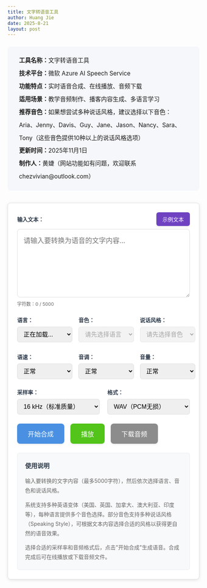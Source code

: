 ```yaml
---
title: 文字转语音工具
author: Huang Jie
date: 2025-8-21
layout: post
---
```


<!-- 工具简介区块 -->
<div style="background:#f5f7fa; border-radius:8px; padding:20px 30px; margin:24px 0 32px 0; font-size:1.1em; line-height:2.2;">
<strong>工具名称：</strong>文字转语音工具<br>
<strong>技术平台：</strong>微软 Azure AI Speech Service<br>
<strong>功能特点：</strong>实时语音合成、在线播放、音频下载<br>
<strong>适用场景：</strong>教学音频制作、播客内容生成、多语言学习<br>
<strong>推荐音色：</strong>如果想尝试多种说话风格，建议选择以下音色：Aria、Jenny、Davis、Guy、Jane、Jason、Nancy、Sara、Tony（这些音色提供10种以上的说话风格选项）<br>
<strong>更新时间：</strong>2025年11月1日<br>
<strong>制作人：</strong>黄婕（网站功能如有问题，欢迎联系 chezvivian@outlook.com）
</div>



<!-- 文字转语音工具界面 -->

<div style="background:#fff; border:1px solid #e0e0e0; border-radius:8px; padding:24px; margin:20px 0; box-shadow:0 2px 8px rgba(0,0,0,0.1);">

<!-- 输入区域 -->
<div style="margin-bottom:24px;">
  <div style="display:flex; justify-content:space-between; align-items:center; margin-bottom:8px;">
    <label for="textInput" style="display:block; font-weight:bold; color:#2d3a4a;">输入文本：</label>
    <button id="sampleTextBtn" style="background:#6f42c1; color:white; border:none; padding:8px 16px; border-radius:6px; font-size:14px; font-weight:500; cursor:pointer; transition:all 0.3s; box-shadow:0 2px 4px rgba(0,0,0,0.1);">
      示例文本
    </button>
  </div>
  <textarea id="textInput" placeholder="请输入要转换为语音的文字内容..." style="width:100%; height:180px; padding:16px; border:1px solid #ddd; border-radius:8px; font-size:18px; line-height:1.6; resize:vertical; font-family:inherit;"></textarea>
  <div style="margin-top:8px; font-size:12px; color:#666;">
    字符数：<span id="charCount">0</span> / 5000
  </div>
</div>

<!-- 语音设置区域 -->
<div style="display:flex; gap:16px; margin-bottom:24px; flex-wrap:nowrap; align-items:flex-start;">
   <!-- 语言选择 -->
   <div style="flex:0 0 32%; min-width:0;">
     <label for="languageSelect" style="display:block; font-weight:bold; margin-bottom:8px; color:#2d3a4a; white-space:nowrap;">语言：</label>
     <select id="languageSelect" style="width:100%; padding:10px 12px; border:1px solid #ddd; border-radius:6px; font-size:16px; box-sizing:border-box;">
       <option value="">正在加载...</option>
     </select>
   </div>
   
   <!-- 音色选择 -->
   <div style="flex:0 0 32%; min-width:0;">
     <label for="voiceSelect" style="display:block; font-weight:bold; margin-bottom:8px; color:#2d3a4a; white-space:nowrap;">音色：</label>
     <select id="voiceSelect" style="width:100%; padding:10px 12px; border:1px solid #ddd; border-radius:6px; font-size:16px; box-sizing:border-box;" disabled>
       <option value="">请先选择语言</option>
     </select>
     <div id="voiceLoadingStatus" style="font-size:12px; color:#666; margin-top:4px;"></div>
   </div>
   
   <!-- Speaking Style选择 -->
   <div style="flex:0 0 32%; min-width:0;">
     <label for="styleSelect" style="display:block; font-weight:bold; margin-bottom:8px; color:#2d3a4a; white-space:nowrap;">说话风格：</label>
     <select id="styleSelect" style="width:100%; padding:10px 12px; border:1px solid #ddd; border-radius:6px; font-size:16px; box-sizing:border-box;" disabled>
       <option value="">请先选择音色</option>
     </select>
   </div>
 </div>

<!-- 高级设置区域 - 语速、音调、音量 -->
<div style="display:flex; gap:16px; margin-bottom:24px; flex-wrap:nowrap; align-items:flex-start;">
   <div style="flex:0 0 32%; min-width:0;">
     <label for="rateSelect" style="display:block; font-weight:bold; margin-bottom:8px; color:#2d3a4a; white-space:nowrap;">语速：</label>
     <select id="rateSelect" style="width:100%; padding:10px 12px; border:1px solid #ddd; border-radius:6px; font-size:16px; box-sizing:border-box;">
       <option value="x-slow">很慢</option>
       <option value="slow">慢速</option>
       <option value="medium" selected>正常</option>
       <option value="fast">快速</option>
       <option value="x-fast">很快</option>
     </select>
   </div>
   
   <div style="flex:0 0 32%; min-width:0;">
     <label for="pitchSelect" style="display:block; font-weight:bold; margin-bottom:8px; color:#2d3a4a; white-space:nowrap;">音调：</label>
     <select id="pitchSelect" style="width:100%; padding:10px 12px; border:1px solid #ddd; border-radius:6px; font-size:16px; box-sizing:border-box;">
       <option value="x-low">很低</option>
       <option value="low">低</option>
       <option value="medium" selected>正常</option>
       <option value="high">高</option>
       <option value="x-high">很高</option>
     </select>
   </div>
   
   <div style="flex:0 0 32%; min-width:0;">
     <label for="volumeSelect" style="display:block; font-weight:bold; margin-bottom:8px; color:#2d3a4a; white-space:nowrap;">音量：</label>
     <select id="volumeSelect" style="width:100%; padding:10px 12px; border:1px solid #ddd; border-radius:6px; font-size:16px; box-sizing:border-box;">
       <option value="x-soft">很小</option>
       <option value="soft">小</option>
       <option value="medium" selected>正常</option>
       <option value="loud">大</option>
       <option value="x-loud">很大</option>
     </select>
   </div>
 </div>

<!-- 高级设置区域 - 采样率、格式 -->
<div style="display:flex; gap:20px; margin-bottom:24px; flex-wrap:wrap;">
   <div style="flex:1; min-width:200px;">
     <label for="sampleRateSelect" style="display:block; font-weight:bold; margin-bottom:8px; color:#2d3a4a;">采样率：</label>
     <select id="sampleRateSelect" style="width:100%; padding:10px 12px; border:1px solid #ddd; border-radius:6px; font-size:16px;">
       <option value="16000" selected>16 kHz（标准质量）</option>
       <option value="24000">24 kHz（高质量）</option>
       <option value="48000">48 kHz（超高保真）</option>
     </select>
   </div>
   
   <div style="flex:1; min-width:200px;">
     <label for="formatSelect" style="display:block; font-weight:bold; margin-bottom:8px; color:#2d3a4a;">格式：</label>
     <select id="formatSelect" style="width:100%; padding:10px 12px; border:1px solid #ddd; border-radius:6px; font-size:16px;">
       <option value="wav" selected>WAV（PCM无损）</option>
       <option value="mp3">MP3（压缩格式）</option>
       <option value="ogg">OGG（Opus编码）</option>
     </select>
   </div>
 </div>

<!-- 控制按钮区域 -->
<div style="display:flex; gap:16px; margin-bottom:24px; flex-wrap:wrap;">
  <button id="synthesizeBtn" style="background:#4a90e2; color:white; border:none; padding:14px 28px; border-radius:8px; font-size:17px; font-weight:500; cursor:pointer; transition:all 0.3s; box-shadow:0 2px 4px rgba(0,0,0,0.1);">
    开始合成
  </button>
  <button id="playBtn" style="background:#52c41a; color:white; border:none; padding:14px 28px; border-radius:8px; font-size:17px; font-weight:500; cursor:pointer; transition:all 0.3s; box-shadow:0 2px 4px rgba(0,0,0,0.1);" disabled>
    播放
  </button>
  <button id="downloadBtn" style="background:#8c8c8c; color:white; border:none; padding:14px 28px; border-radius:8px; font-size:17px; font-weight:500; cursor:pointer; transition:all 0.3s; box-shadow:0 2px 4px rgba(0,0,0,0.1);" disabled>
    下载音频
  </button>
</div>

<!-- 进度条和状态显示 -->
<div style="margin-bottom:24px;">
  <div id="progressContainer" style="display:none;">
    <div style="display:flex; justify-content:space-between; margin-bottom:8px;">
      <span style="font-size:14px; color:#666;">合成进度</span>
      <span id="progressText" style="font-size:14px; color:#666;">0%</span>
    </div>
    <div style="background:#e9ecef; border-radius:4px; height:8px; overflow:hidden;">
      <div id="progressBar" style="background:#0066cc; height:100%; width:0%; transition:width 0.3s;"></div>
    </div>
  </div>
  <div id="statusText" style="font-size:14px; color:#666; margin-top:8px;"></div>
</div>

<!-- 音频播放器 -->
<div id="audioContainer" style="display:none;">
  <div style="background:#f8f9fa; border:1px solid #e0e0e0; border-radius:8px; padding:16px; margin-bottom:16px;">
    <div style="display:flex; align-items:center; gap:16px;">
      <label style="font-weight:bold; color:#2d3a4a; white-space:nowrap; min-width:80px; font-size:16px;">播放音量：</label>
      <input type="range" id="playbackVolumeSlider" min="0" max="100" value="50" step="1" style="flex:1; height:10px; border-radius:5px; outline:none; cursor:pointer;">
      <span id="playbackVolumeValue" style="font-weight:bold; color:#4a90e2; min-width:55px; text-align:right; font-size:16px;">50%</span>
    </div>
  </div>
  <audio id="audioPlayer" controls style="width:100%;">
    您的浏览器不支持音频播放。
  </audio>
</div>

<!-- 使用说明 -->
<div style="background:#f8f9fa; border:1px solid #e9ecef; border-radius:6px; padding:20px; margin-top:24px;">
  <h4 style="margin:0 0 16px 0; color:#2d3a4a; font-size:16px; font-weight:600;">使用说明</h4>
  <div style="color:#666; font-size:14px; line-height:1.8;">
    <p style="margin:0 0 12px 0;">输入要转换的文字内容（最多5000字符），然后依次选择语言、音色和说话风格。</p>
    <p style="margin:0 0 12px 0;">系统支持多种英语变体（美国、英国、加拿大、澳大利亚、印度等），每种语言提供多个音色选择。部分音色支持多种说话风格（Speaking Style），可根据文本内容选择合适的风格以获得更自然的语音效果。</p>
    <p style="margin:0;">选择合适的采样率和音频格式后，点击"开始合成"生成语音。合成完成后可在线播放或下载音频文件。</p>
  </div>
</div>

</div>

<!-- 播放音量滑块样式 -->
<style>
/* 播放音量滑块样式 */
#playbackVolumeSlider {
  -webkit-appearance: none;
  appearance: none;
  height: 10px;
  background: linear-gradient(to right, #4a90e2 0%, #4a90e2 var(--slider-progress, 100%), #ddd var(--slider-progress, 100%), #ddd 100%);
  border-radius: 5px;
  outline: none;
  transition: background 0.2s;
}

#playbackVolumeSlider::-webkit-slider-thumb {
  -webkit-appearance: none;
  appearance: none;
  width: 20px;
  height: 20px;
  background: #4a90e2;
  border-radius: 50%;
  cursor: pointer;
  box-shadow: 0 2px 4px rgba(0,0,0,0.2);
  transition: all 0.2s;
}

#playbackVolumeSlider::-webkit-slider-thumb:hover {
  background: #357abd;
  transform: scale(1.1);
}

#playbackVolumeSlider::-moz-range-thumb {
  width: 20px;
  height: 20px;
  background: #4a90e2;
  border-radius: 50%;
  cursor: pointer;
  border: none;
  box-shadow: 0 2px 4px rgba(0,0,0,0.2);
  transition: all 0.2s;
}

#playbackVolumeSlider::-moz-range-thumb:hover {
  background: #357abd;
  transform: scale(1.1);
}

#playbackVolumeSlider:active {
  cursor: grabbing;
}
</style>

<!-- 滑块样式 -->
<style>
input[type="range"] {
  -webkit-appearance: none;
  appearance: none;
  background: transparent;
  cursor: pointer;
}

input[type="range"]::-webkit-slider-track {
  background: #ddd;
  height: 6px;
  border-radius: 3px;
}

input[type="range"]::-webkit-slider-thumb {
  -webkit-appearance: none;
  appearance: none;
  background: #4a90e2;
  height: 18px;
  width: 18px;
  border-radius: 50%;
  cursor: pointer;
  border: 2px solid #fff;
  box-shadow: 0 2px 4px rgba(0,0,0,0.2);
}

input[type="range"]::-webkit-slider-thumb:hover {
  background: #357abd;
  transform: scale(1.1);
}

input[type="range"]::-moz-range-track {
  background: #ddd;
  height: 6px;
  border-radius: 3px;
  border: none;
}

input[type="range"]::-moz-range-thumb {
  background: #4a90e2;
  height: 18px;
  width: 18px;
  border-radius: 50%;
  cursor: pointer;
  border: 2px solid #fff;
  box-shadow: 0 2px 4px rgba(0,0,0,0.2);
}

input[type="range"]::-moz-range-thumb:hover {
  background: #357abd;
}
</style>

<!-- JavaScript 代码 -->
<script>
// 全局变量
let audioBlob = null;
let audioUrl = null;

// DOM 元素
const textInput = document.getElementById('textInput');
const charCount = document.getElementById('charCount');
const languageSelect = document.getElementById('languageSelect');
const voiceSelect = document.getElementById('voiceSelect');
const styleSelect = document.getElementById('styleSelect');
const rateSelect = document.getElementById('rateSelect');
const pitchSelect = document.getElementById('pitchSelect');
const volumeSelect = document.getElementById('volumeSelect');
const sampleRateSelect = document.getElementById('sampleRateSelect');
const formatSelect = document.getElementById('formatSelect');
const sampleTextBtn = document.getElementById('sampleTextBtn');
const synthesizeBtn = document.getElementById('synthesizeBtn');
const playBtn = document.getElementById('playBtn');
const downloadBtn = document.getElementById('downloadBtn');
const progressContainer = document.getElementById('progressContainer');
const progressBar = document.getElementById('progressBar');
const progressText = document.getElementById('progressText');
const statusText = document.getElementById('statusText');
const audioContainer = document.getElementById('audioContainer');
const audioPlayer = document.getElementById('audioPlayer');
const playbackVolumeSlider = document.getElementById('playbackVolumeSlider');
const playbackVolumeValue = document.getElementById('playbackVolumeValue');

// 存储语音数据
let voicesData = null;
let currentVoiceInfo = null;

// 字符计数
textInput.addEventListener('input', function() {
  const count = this.value.length;
  charCount.textContent = count;
  
  if (count > 5000) {
    charCount.style.color = '#dc3545';
    synthesizeBtn.disabled = true;
    synthesizeBtn.style.background = '#6c757d';
  } else {
    charCount.style.color = '#666';
    synthesizeBtn.disabled = false;
    synthesizeBtn.style.background = '#4a90e2';
  }
});

// 语言选择改变时，更新音色列表
languageSelect.addEventListener('change', function() {
  updateVoicesByLanguage(this.value);
});

// 音色选择改变时，更新Speaking styles
voiceSelect.addEventListener('change', function() {
  updateStyles(this.value);
});

// 示例文本按钮事件
sampleTextBtn.addEventListener('click', function() {
  loadSampleText();
});

// 按钮悬停效果
const buttons = [sampleTextBtn, synthesizeBtn, playBtn, downloadBtn];
buttons.forEach(btn => {
  btn.addEventListener('mouseenter', function() {
    if (!this.disabled) {
      this.style.transform = 'translateY(-2px)';
      this.style.boxShadow = '0 4px 8px rgba(0,0,0,0.15)';
    }
  });
  
  btn.addEventListener('mouseleave', function() {
    this.style.transform = 'translateY(0)';
    this.style.boxShadow = '0 2px 4px rgba(0,0,0,0.1)';
  });
});

// 合成语音
synthesizeBtn.addEventListener('click', async function() {
  const text = textInput.value.trim();
  if (!text) {
    alert('请输入要转换的文字内容！');
    return;
  }
  
  if (text.length > 5000) {
    alert('文字内容不能超过5000字符！');
    return;
  }
  
  // 显示进度条
  progressContainer.style.display = 'block';
  statusText.textContent = '正在合成语音，请稍候...';
  synthesizeBtn.disabled = true;
  synthesizeBtn.textContent = '🔄 合成中...';
  
  try {
    // 模拟进度更新
    let progress = 0;
    const progressInterval = setInterval(() => {
      progress += Math.random() * 15;
      if (progress > 90) progress = 90;
      progressBar.style.width = progress + '%';
      progressText.textContent = Math.round(progress) + '%';
    }, 200);
    
    // 调用阿里云 TTS API
    const audioData = await synthesizeSpeech(text);
    
    clearInterval(progressInterval);
    progressBar.style.width = '100%';
    progressText.textContent = '100%';
    
     // 创建音频对象（根据格式设置MIME类型）
     const format = formatSelect.value;
     let mimeType = 'audio/wav';
     if (format === 'mp3') {
       mimeType = 'audio/mpeg';
     } else if (format === 'ogg') {
       mimeType = 'audio/ogg';
     }
     audioBlob = new Blob([audioData], { type: mimeType });
     audioUrl = URL.createObjectURL(audioBlob);
     audioPlayer.src = audioUrl;
     
     // 重置播放音量到50%
     if (playbackVolumeSlider && playbackVolumeValue) {
       playbackVolumeSlider.value = 50;
       audioPlayer.volume = 0.5;
       playbackVolumeValue.textContent = '50%';
       playbackVolumeSlider.style.setProperty('--slider-progress', '50%');
     }
    
    // 更新按钮状态
    playBtn.disabled = false;
    downloadBtn.disabled = false;
    synthesizeBtn.disabled = false;
    synthesizeBtn.textContent = '开始合成';
    
    statusText.textContent = '语音合成完成！';
    audioContainer.style.display = 'block';
    
  } catch (error) {
    console.error('合成失败:', error);
    const errorMessage = error.message || '未知错误';
    statusText.textContent = '合成失败：' + errorMessage;
    statusText.style.color = '#dc3545';
    
    // 显示更详细的错误信息
    if (errorMessage.includes('网络连接失败') || errorMessage.includes('无法连接到API服务器')) {
      statusText.textContent = errorMessage;
    } else if (errorMessage.includes('500') || errorMessage.includes('HTTP 500')) {
      statusText.textContent = '合成失败：服务器错误（500），请检查Vercel日志或联系管理员';
    } else if (errorMessage.includes('缺少必要的环境变量')) {
      statusText.textContent = '合成失败：环境变量未配置，请在Vercel中设置AZURE_SPEECH_KEY和AZURE_SPEECH_REGION';
    } else if (errorMessage.includes('401') || errorMessage.includes('HTTP 401')) {
      statusText.textContent = '合成失败：认证失败，请检查AZURE_SPEECH_KEY是否正确';
    }
    
    synthesizeBtn.disabled = false;
    synthesizeBtn.textContent = '开始合成';
    progressContainer.style.display = 'none';
  }
});

// 播放控制
playBtn.addEventListener('click', function() {
  if (audioPlayer.paused) {
    audioPlayer.play();
    playBtn.textContent = '暂停';
    statusText.textContent = '正在播放...';
  } else {
    audioPlayer.pause();
    playBtn.textContent = '播放';
    statusText.textContent = '已暂停';
  }
});

// 音频播放事件监听
audioPlayer.addEventListener('play', function() {
  playBtn.textContent = '暂停';
  statusText.textContent = '正在播放...';
});

audioPlayer.addEventListener('pause', function() {
  playBtn.textContent = '播放';
  statusText.textContent = '已暂停';
});

audioPlayer.addEventListener('ended', function() {
  playBtn.textContent = '播放';
  statusText.textContent = '播放完成';
});

// 播放音量控制
if (playbackVolumeSlider && playbackVolumeValue) {
  // 初始化音量滑块，默认50%
  audioPlayer.volume = playbackVolumeSlider.value / 100;
  
  // 更新滑块进度条样式
  function updateSliderStyle() {
    const value = playbackVolumeSlider.value;
    playbackVolumeSlider.style.setProperty('--slider-progress', value + '%');
  }
  updateSliderStyle();
  
  // 音量滑块变化时更新音频音量和显示
  playbackVolumeSlider.addEventListener('input', function() {
    const volume = this.value / 100;
    audioPlayer.volume = volume;
    playbackVolumeValue.textContent = Math.round(volume * 100) + '%';
    updateSliderStyle();
  });
  
  // 同步音频播放器自带音量控制到滑块（如果用户使用浏览器自带的音量控制）
  audioPlayer.addEventListener('volumechange', function() {
    playbackVolumeSlider.value = audioPlayer.volume * 100;
    playbackVolumeValue.textContent = Math.round(audioPlayer.volume * 100) + '%';
    updateSliderStyle();
  });
}

// 下载音频
downloadBtn.addEventListener('click', function() {
  if (audioPlayer.src) {
    const a = document.createElement('a');
    a.href = audioPlayer.src;
    a.download = `语音合成_${voiceSelect.value}_${new Date().getTime()}.${formatSelect.value}`;
    document.body.appendChild(a);
    a.click();
    document.body.removeChild(a);
    statusText.textContent = '音频下载完成！';
  }
});

// 代理端点配置（优先阿里云，备用Vercel）
const PROXY_ENDPOINTS = {
  voices: [
    'https://voices-proxy-oucqkhrhda.ap-northeast-1.fcapp.run', // 阿里云代理（优先，国内访问快）
    'https://vercel-tts.vercel.app/api/voices'  // Vercel代理（备用，国外用户）
  ],
  tts: [
    'https://tts-proxy-ranjwtrycj.ap-northeast-1.fcapp.run', // 阿里云代理（优先，国内访问快）
    'https://vercel-tts.vercel.app/api/tts'  // Vercel代理（备用，国外用户）
  ]
};

// 当前使用的代理端点索引
let currentProxyIndex = { voices: 0, tts: 0 };

/**
 * 尝试使用指定端点获取数据，失败时自动切换到下一个端点
 */
async function fetchWithFallback(urls, fetchOptions, endpointType) {
  const startIndex = currentProxyIndex[endpointType] || 0;
  
  for (let i = 0; i < urls.length; i++) {
    const index = (startIndex + i) % urls.length;
    const url = urls[index];
    
    try {
      console.log(`尝试使用端点 ${index + 1}/${urls.length}: ${url}`);
      const response = await fetch(url, fetchOptions);
      
      if (response.ok) {
        // 成功，记住当前使用的端点
        currentProxyIndex[endpointType] = index;
        console.log(`端点连接成功: ${url}`);
        return response;
      } else {
        // 响应不OK，尝试下一个端点
        console.warn(`端点响应异常 (${response.status}): ${url}，尝试下一个端点...`);
        if (i === urls.length - 1) {
          // 所有端点都失败，返回最后一个响应
          return response;
        }
      }
    } catch (error) {
      console.warn(`端点连接失败: ${url}，错误: ${error.message}，尝试下一个端点...`);
      if (i === urls.length - 1) {
        // 所有端点都失败，抛出最后一个错误
        throw error;
      }
    }
  }
  
  // 理论上不会到达这里
  throw new Error('所有代理端点都不可用');
}

// 加载Azure语音列表
async function loadVoices() {
  const languageSelect = document.getElementById('languageSelect');
  const voiceLoadingStatus = document.getElementById('voiceLoadingStatus');
  
  try {
    voiceLoadingStatus.textContent = '正在加载语音列表...';
    const response = await fetchWithFallback(PROXY_ENDPOINTS.voices, {
      method: 'GET'
    }, 'voices');
    
    if (!response.ok) {
      const errorData = await response.json().catch(() => ({ error: '无法解析错误响应' }));
      throw new Error(`HTTP ${response.status}: ${JSON.stringify(errorData)}`);
    }
    
    const data = await response.json();
    console.log('语音列表API响应:', data);
    
    if (data.success && data.voices && data.languages) {
      // 存储语音数据供后续使用
      voicesData = data;
      
      // 清空语言选择器
      languageSelect.innerHTML = '';
      
      // 添加所有英语语言选项
      data.languages.forEach(lang => {
        const option = document.createElement('option');
        option.value = lang.code;
        option.textContent = lang.name;
        // 设置English (United States)为默认选中
        if (lang.code === 'en-US') {
          option.selected = true;
        }
        languageSelect.appendChild(option);
      });
      
      // 确保English (United States)被选中，如果没有则选择第一个
      if (languageSelect.value !== 'en-US') {
        const usOption = Array.from(languageSelect.options).find(opt => opt.value === 'en-US');
        if (usOption) {
          usOption.selected = true;
        } else if (languageSelect.options.length > 0) {
          languageSelect.selectedIndex = 0;
        }
      }
      
      // 更新音色列表
      if (languageSelect.value) {
        updateVoicesByLanguage(languageSelect.value);
      }
      
      voiceLoadingStatus.textContent = `已加载 ${data.total} 个语音，${data.languages.length} 种英语语言`;
      console.log('语音列表加载成功:', data);
    } else {
      throw new Error('无法获取语音列表');
    }
  } catch (error) {
    console.error('加载语音列表失败:', error);
    
    // 检测是否是网络连接问题
    const isNetworkError = error.message.includes('NetworkError') || 
                          error.message.includes('Failed to fetch') || 
                          error.message.includes('fetch') ||
                          error.name === 'TypeError';
    
    if (isNetworkError) {
      voiceLoadingStatus.textContent = '网络连接失败，可能无法访问API服务器。已使用默认语音列表，您可以继续使用基本功能。';
      voiceLoadingStatus.style.color = '#dc3545';
    } else {
      voiceLoadingStatus.textContent = `加载失败: ${error.message}`;
      voiceLoadingStatus.style.color = '#dc3545';
    }
    
    // 使用默认值，确保用户仍可使用基本功能
    languageSelect.innerHTML = `
      <option value="en-US" selected>English (United States)</option>
      <option value="en-GB">English (United Kingdom)</option>
      <option value="en-CA">English (Canada)</option>
      <option value="en-AU">English (Australia)</option>
      <option value="en-IE">English (Ireland)</option>
      <option value="en-IN">English (India)</option>
      <option value="en-NZ">English (New Zealand)</option>
      <option value="en-ZA">English (South Africa)</option>
    `;
    languageSelect.selectedIndex = 0;
    
    // 提供常用音色的默认列表
    voicesData = {
      languages: [
        { code: 'en-US', name: 'English (United States)' },
        { code: 'en-GB', name: 'English (United Kingdom)' },
        { code: 'en-CA', name: 'English (Canada)' },
        { code: 'en-AU', name: 'English (Australia)' },
        { code: 'en-IE', name: 'English (Ireland)' },
        { code: 'en-IN', name: 'English (India)' },
        { code: 'en-NZ', name: 'English (New Zealand)' },
        { code: 'en-ZA', name: 'English (South Africa)' }
      ],
      voices: {
        'en-US': [
          { name: 'en-US-JennyNeural', displayName: 'Jenny', gender: 'Female', styles: ['chat', 'cheerful', 'sad', 'angry', 'fearful', 'disgruntled', 'serious', 'affectionate', 'gentle', 'lyrical', 'narration-professional', 'newscast-casual', 'newscast-formal'], roles: [] },
          { name: 'en-US-AriaNeural', displayName: 'Aria', gender: 'Female', styles: ['chat', 'cheerful', 'empathy', 'sad', 'angry', 'fearful', 'disgruntled', 'serious', 'affectionate', 'gentle', 'lyrical', 'newscast'], roles: [] },
          { name: 'en-US-AndrewNeural', displayName: 'Andrew', gender: 'Male', styles: [], roles: [] },
          { name: 'en-US-DavisNeural', displayName: 'Davis', gender: 'Male', styles: ['chat', 'angry', 'cheerful', 'sad', 'excited', 'friendly', 'terrified', 'whispering', 'hopeful', 'sad', 'disgruntled', 'serious', 'affectionate', 'gentle', 'lyrical', 'newscast-casual', 'newscast-formal', 'narration-relaxed'], roles: [] },
          { name: 'en-US-GuyNeural', displayName: 'Guy', gender: 'Male', styles: ['newscast', 'angry', 'cheerful', 'sad', 'excited', 'friendly', 'terrified', 'whispering', 'disgruntled'], roles: [] },
          { name: 'en-US-JaneNeural', displayName: 'Jane', gender: 'Female', styles: ['angry', 'cheerful', 'excited', 'friendly', 'hopeful', 'sad', 'scared', 'disgruntled', 'serious', 'affectionate', 'gentle', 'lyrical'], roles: [] },
          { name: 'en-US-JasonNeural', displayName: 'Jason', gender: 'Male', styles: ['angry', 'cheerful', 'sad', 'excited', 'friendly', 'nervous', 'scared', 'serious', 'whispering', 'affectionate', 'disgruntled'], roles: [] },
          { name: 'en-US-NancyNeural', displayName: 'Nancy', gender: 'Female', styles: ['angry', 'cheerful', 'sad', 'excited', 'friendly', 'terrified', 'whispering', 'hopeful', 'newscast'], roles: [] },
          { name: 'en-US-SaraNeural', displayName: 'Sara', gender: 'Female', styles: ['angry', 'cheerful', 'sad', 'excited', 'friendly', 'terrified', 'whispering', 'hopeful', 'newscast-casual'], roles: [] },
          { name: 'en-US-TonyNeural', displayName: 'Tony', gender: 'Male', styles: ['angry', 'cheerful', 'sad', 'excited', 'friendly', 'disgruntled', 'serious', 'affectionate', 'gentle', 'lyrical', 'newscast'], roles: [] }
        ],
        'en-GB': [
          { name: 'en-GB-RyanNeural', displayName: 'Ryan', gender: 'Male', styles: ['chat', 'cheerful', 'sad'], roles: [] },
          { name: 'en-GB-SoniaNeural', displayName: 'Sonia', gender: 'Female', styles: ['cheerful', 'sad'], roles: [] }
        ],
        'en-CA': [
          { name: 'en-CA-ClaraNeural', displayName: 'Clara', gender: 'Female', styles: [], roles: [] },
          { name: 'en-CA-LiamNeural', displayName: 'Liam', gender: 'Male', styles: [], roles: [] }
        ],
        'en-AU': [
          { name: 'en-AU-NatashaNeural', displayName: 'Natasha', gender: 'Female', styles: [], roles: [] },
          { name: 'en-AU-WilliamNeural', displayName: 'William', gender: 'Male', styles: [], roles: [] }
        ],
        'en-IE': [
          { name: 'en-IE-ConnorNeural', displayName: 'Connor', gender: 'Male', styles: [], roles: [] },
          { name: 'en-IE-EmilyNeural', displayName: 'Emily', gender: 'Female', styles: [], roles: [] }
        ],
        'en-IN': [
          { name: 'en-IN-NeerjaNeural', displayName: 'Neerja', gender: 'Female', styles: [], roles: [] },
          { name: 'en-IN-PrabhatNeural', displayName: 'Prabhat', gender: 'Male', styles: [] }
        ],
        'en-NZ': [
          { name: 'en-NZ-MitchellNeural', displayName: 'Mitchell', gender: 'Male', styles: [], roles: [] },
          { name: 'en-NZ-MollyNeural', displayName: 'Molly', gender: 'Female', styles: [] }
        ],
        'en-ZA': [
          { name: 'en-ZA-LeanneNeural', displayName: 'Leanne', gender: 'Female', styles: [], roles: [] },
          { name: 'en-ZA-LukeNeural', displayName: 'Luke', gender: 'Male', styles: [] }
        ]
      }
    };
    updateVoicesByLanguage('en-US');
  }
}

// 根据选择的语言更新音色列表
function updateVoicesByLanguage(languageCode) {
  if (!languageCode || !voicesData || !voicesData.voices) {
    voiceSelect.innerHTML = '<option value="">请先选择语言</option>';
    voiceSelect.disabled = true;
    styleSelect.innerHTML = '<option value="">请先选择语言</option>';
    styleSelect.disabled = true;
    return;
  }
  
  const voices = voicesData.voices[languageCode] || [];
  voiceSelect.innerHTML = '';
  
  if (voices.length === 0) {
    voiceSelect.innerHTML = '<option value="">该语言暂无可用语音</option>';
    voiceSelect.disabled = true;
    styleSelect.disabled = true;
    return;
  }
  
  voiceSelect.disabled = false;
  
  // 添加音色选项
  voices.forEach(voice => {
    const option = document.createElement('option');
    option.value = voice.name;  // 使用ShortName作为value（用于API调用）
    // 使用DisplayName显示，如果没有则使用name
    const displayText = voice.displayName || voice.friendlyName || voice.name;
    option.textContent = `${displayText} (${voice.gender === 'Male' ? '男声' : voice.gender === 'Female' ? '女声' : '未知'})`;
    option.dataset.voiceInfo = JSON.stringify(voice);
    voiceSelect.appendChild(option);
  });
  
  // 默认选中第一个
  if (voiceSelect.options.length > 0) {
    voiceSelect.selectedIndex = 0;
    updateStyles(voiceSelect.value);
  }
}

// 根据选择的音色更新Speaking styles
function updateStyles(voiceName) {
  if (!voiceName || !voicesData || !voicesData.voices) {
    styleSelect.innerHTML = '<option value="">请先选择音色</option>';
    styleSelect.disabled = true;
    return;
  }
  
  // 找到选中的语音信息
  currentVoiceInfo = null;
  for (const langCode in voicesData.voices) {
    const voice = voicesData.voices[langCode].find(v => v.name === voiceName);
    if (voice) {
      currentVoiceInfo = voice;
      break;
    }
  }
  
  if (!currentVoiceInfo) {
    styleSelect.innerHTML = '<option value="">未找到语音信息</option>';
    styleSelect.disabled = true;
    return;
  }
  
  // 更新Speaking styles选择器
  styleSelect.innerHTML = '<option value="">无（不设置）</option>';
  if (currentVoiceInfo.styles && currentVoiceInfo.styles.length > 0) {
    currentVoiceInfo.styles.forEach(style => {
      const option = document.createElement('option');
      option.value = style;
      option.textContent = style;
      styleSelect.appendChild(option);
    });
    styleSelect.disabled = false;
  } else {
    styleSelect.disabled = false;
  }
}

// 示例文本库
const sampleTexts = [
  {
    category: 'News',
    text: 'Breaking news from around the world today. Scientists have made a groundbreaking discovery in renewable energy technology. A team of researchers has developed a new solar panel design that could revolutionize the industry. This innovation promises to increase efficiency by thirty percent while reducing manufacturing costs. The announcement came during an international conference on sustainable energy solutions. Environmental experts are calling this development a major step forward in the fight against climate change.'
  },
  {
    category: 'Advertisement',
    text: 'Introducing our revolutionary new product that will change your daily routine forever. Experience unmatched quality and performance with our latest innovation. Thousands of satisfied customers have already made the switch. Join them today and discover the difference premium quality makes. Limited time offer available now. Don\'t miss this incredible opportunity to transform your life. Our dedicated team has spent years perfecting every detail. Trust the brand that millions rely on every single day.'
  },
  {
    category: 'Conversation',
    text: 'Hey, how was your weekend? Mine was pretty relaxing. I spent most of Saturday reading and then went for a long walk on Sunday morning. The weather was absolutely perfect. What about you? Did you do anything special? I\'ve been thinking about planning a trip for next month, maybe somewhere by the coast. Have you been anywhere interesting lately? I\'d love to hear your recommendations for a good weekend getaway destination.'
  },
  {
    category: 'Audiobook',
    text: 'The old house stood at the end of the quiet street, its windows dark and mysterious. Sarah approached cautiously, her heart pounding in her chest. She had received the letter three days ago, inviting her to this very location. The creaking of the gate sent shivers down her spine as she pushed it open. The garden was overgrown with wildflowers and ivy climbing the weathered stone walls. She took a deep breath and walked up the cobblestone path toward the front door.'
  },
  {
    category: 'Social Media',
    text: 'Just tried the most amazing new restaurant downtown! The food was absolutely incredible and the atmosphere was perfect for a casual dinner with friends. Highly recommend checking it out if you\'re in the area. The service was top-notch and the prices were really reasonable. Definitely going back soon. Has anyone else been there? Would love to hear your thoughts! Sharing some photos from the meal later tonight.'
  },
  {
    category: 'Narration',
    text: 'In the heart of the ancient forest, where sunlight barely touched the ground, lived a community of creatures rarely seen by human eyes. They moved through the shadows with grace and purpose, each playing a vital role in the delicate ecosystem that thrived beneath the towering canopy. The trees themselves seemed to breathe with a slow, steady rhythm, their roots intertwined in a vast network that stretched for miles beneath the earth.'
  },
  {
    category: 'E-Learning',
    text: 'Welcome to today\'s lesson on fundamental mathematics. We\'ll be exploring the concept of algebraic equations and how they apply to real-world problem solving. First, let\'s review the basic principles we covered in the previous session. Remember, an equation represents a balance between two expressions. Today, we\'ll learn to manipulate these equations while maintaining that balance. Pay close attention to each step, as understanding the process is more important than memorizing formulas.'
  },
  {
    category: 'Gaming',
    text: 'You enter the ancient temple, torch in hand, shadows dancing on the walls ahead. The air feels heavy and ancient, filled with the dust of centuries. Your footsteps echo through the vast chamber as you move forward cautiously. Strange symbols cover every surface, glowing faintly in the torchlight. A voice whispers from the darkness, warning you to turn back. But you\'ve come too far now. The adventure awaits, and the legendary treasure lies just beyond the next corridor.'
  },
  {
    category: 'Podcast',
    text: 'Today we\'re diving deep into the fascinating world of artificial intelligence and its impact on modern society. Our guest expert will share insights from years of research in this rapidly evolving field. We\'ll explore both the incredible opportunities and the important challenges that AI presents. From healthcare to education, technology is transforming how we live and work. This conversation is going to be really interesting, so stay tuned for some surprising revelations.'
  },
  {
    category: 'Customer Service',
    text: 'Thank you for contacting our customer support team today. We\'re here to help resolve any questions or concerns you may have. Your satisfaction is our top priority, and we want to ensure you have the best possible experience with our services. Please provide a few details about your inquiry so we can assist you most effectively. Our team is available to help with product information, technical support, billing questions, or any other assistance you might need.'
  }
];

// 加载示例文本
function loadSampleText() {
  // 随机选择一个示例文本
  const randomIndex = Math.floor(Math.random() * sampleTexts.length);
  const sample = sampleTexts[randomIndex];
  
  // 填充到文本框
  textInput.value = sample.text;
  
  // 触发input事件以更新字符计数
  textInput.dispatchEvent(new Event('input'));
  
  // 显示提示信息
  statusText.textContent = `已加载示例文本：${sample.category}（${sample.text.length}字符）`;
  statusText.style.color = '#666';
  
  // 滚动到文本框
  textInput.scrollIntoView({ behavior: 'smooth', block: 'center' });
  textInput.focus();
}

// 页面加载完成后的初始化
document.addEventListener('DOMContentLoaded', function() {
  statusText.textContent = '请输入文字内容开始合成语音';
  
  // 加载语音列表
  loadVoices();
  
  // 检查代理端点是否可用（尝试所有端点，使用第一个可用的）
  async function checkProxyAvailability() {
    for (let i = 0; i < PROXY_ENDPOINTS.tts.length; i++) {
      try {
        const response = await fetch(PROXY_ENDPOINTS.tts[i], { method: 'OPTIONS' });
        if (response.ok) {
          currentProxyIndex.tts = i;
          const proxyName = i === 0 ? '阿里云代理' : 'Vercel代理';
          statusText.textContent = `TTS服务已就绪（${proxyName}），可以开始使用`;
          statusText.style.color = '#28a745';
          console.log(`代理端点连接成功: ${proxyName} (${PROXY_ENDPOINTS.tts[i]})`);
          return;
        }
      } catch (error) {
        console.warn(`端点 ${i + 1} 连接失败:`, error.message);
        if (i === PROXY_ENDPOINTS.tts.length - 1) {
          // 所有端点都失败
          const isNetworkError = error.message.includes('Failed to fetch') || 
                                error.message.includes('NetworkError') ||
                                error.message.includes('fetch') ||
                                error.name === 'TypeError';
          
          if (isNetworkError) {
            statusText.textContent = '网络连接失败：无法连接到API服务器。如果您在中国大陆，可能需要使用VPN访问或部署阿里云函数计算代理。';
            statusText.style.color = '#dc3545';
          } else {
            statusText.textContent = 'TTS服务连接失败，请检查网络连接';
            statusText.style.color = '#dc3545';
          }
          console.error('所有代理端点连接失败:', error);
        }
      }
    }
  }
  
  checkProxyAvailability();
});


// 使用Azure Speech Service进行语音合成
async function synthesizeSpeech(text) {
  try {
    const selectedVoice = voiceSelect.value;
    const selectedStyle = styleSelect.value || null;
    
    console.log('调用Azure TTS API，参数:', {
      text: text.substring(0, 100) + '...',
      voice: selectedVoice,
      style: selectedStyle,
      rate: rateSelect.value,
      pitch: pitchSelect.value,
      volume: volumeSelect.value,
      sample_rate: parseInt(sampleRateSelect.value),
      format: formatSelect.value
    });
    
    // 使用代理端点（优先阿里云，备用Vercel）
    const response = await fetchWithFallback(PROXY_ENDPOINTS.tts, {
      method: 'POST',
      headers: {
        'Content-Type': 'application/json'
      },
      body: JSON.stringify({
        text: text,
        voice: selectedVoice,
        style: selectedStyle,
        rate: rateSelect.value,
        pitch: pitchSelect.value,
        volume: volumeSelect.value,
        sample_rate: parseInt(sampleRateSelect.value),
        format: formatSelect.value
      })
    }, 'tts');
    
    if (!response.ok) {
      // 尝试获取错误详情
      let errorData;
      try {
        errorData = await response.json();
      } catch (e) {
        const errorText = await response.text();
        errorData = { error: errorText };
      }
      console.error('TTS API错误响应:', errorData);
      throw new Error(`HTTP ${response.status}: ${JSON.stringify(errorData, null, 2)}`);
    }
    
    // 获取音频数据
    const audioData = await response.arrayBuffer();
    
    if (!audioData || audioData.byteLength === 0) {
      throw new Error('收到空的音频数据');
    }
    
    console.log('音频数据大小:', audioData.byteLength);
    
    // 创建音频对象
    const audioBlob = new Blob([audioData], { type: 'audio/wav' });
    const audioUrl = URL.createObjectURL(audioBlob);
    
    // 更新音频播放器
    audioPlayer.src = audioUrl;
    
    // 重置播放音量到50%
    if (playbackVolumeSlider && playbackVolumeValue) {
      playbackVolumeSlider.value = 50;
      audioPlayer.volume = 0.5;
      playbackVolumeValue.textContent = '50%';
      playbackVolumeSlider.style.setProperty('--slider-progress', '50%');
    }
    
    audioContainer.style.display = 'block';
    
    // 更新按钮状态
    playBtn.disabled = false;
    downloadBtn.disabled = false;
    
    statusText.textContent = '语音合成完成！';
    
    return new Uint8Array(audioData);
    
  } catch (error) {
    console.error('TTS API调用失败:', error);
    console.error('错误详情:', error.message);
    
    // 检测是否是网络连接问题
    const isNetworkError = error.message.includes('Failed to fetch') || 
                          error.message.includes('NetworkError') ||
                          error.message.includes('fetch') ||
                          error.name === 'TypeError';
    
    if (isNetworkError) {
      throw new Error('网络连接失败：无法连接到API服务器。如果您在中国大陆，可能需要使用VPN或检查网络连接。');
    } else {
      throw new Error('语音合成失败：' + error.message);
    }
  }
}

// 注意：Azure Speech Service不需要单独的token获取步骤
// API密钥存储在Vercel环境变量中，通过后端代理安全调用

// 页面加载完成后的初始化
document.addEventListener('DOMContentLoaded', function() {
  statusText.textContent = '请输入文字内容开始合成语音';
});
</script>

